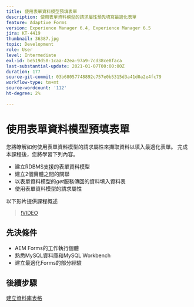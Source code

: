 ```yaml
---
title: 使用表單資料模型預填表單
description: 使用表單資料模型的請求屬性預先填寫最適化表單
feature: Adaptive Forms
version: Experience Manager 6.4, Experience Manager 6.5
jira: KT-4419
thumbnail: 36387.jpg
topic: Development
role: User
level: Intermediate
exl-id: be519d58-1caa-42ea-97a9-7cd38ce8faca
last-substantial-update: 2021-01-07T00:00:00Z
duration: 177
source-git-commit: 03b68057748892c757e0b5315d3a41d0a2e4fc79
workflow-type: tm+mt
source-wordcount: '112'
ht-degree: 2%

---
```


# 使用表單資料模型預填表單

您將瞭解如何使用表單資料模型的請求屬性來擷取資料以填入最適化表單。
完成本課程後，您將學習下列內容。

* 建立RDBMS支援的表單資料模型
* 建立2個實體之間的關聯
* 以表單資料模型的&#x200B;_get_&#x200B;服務傳回的資料填入資料表
* 使用表單資料模型的請求屬性

以下影片提供課程概述
>[!VIDEO](https://video.tv.adobe.com/v/36387?quality=12&learn=on)

## 先決條件

* AEM Forms的工作執行個體
* 熟悉MySQL資料庫和MySQL Workbench
* 建立最適化Forms的部分經驗

## 後續步驟

[建立資料庫表格](./create-database-tables.md)
